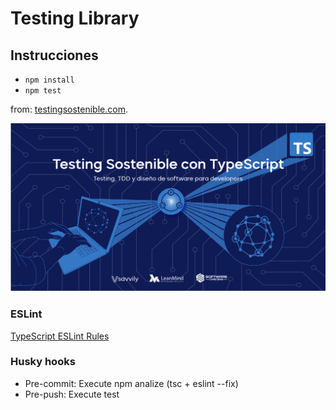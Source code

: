 # Testing Library


## Instrucciones
* `npm install`
* `npm test`

from: [testingsostenible.com](https://testingsostenible.com).

![Testing Sostenible con TypeScript](cover.png)

### ESLint
[TypeScript ESLint Rules](https://github.com/typescript-eslint/typescript-eslint/tree/master/packages/eslint-plugin)

### Husky hooks
* Pre-commit: Execute npm analize (tsc + eslint --fix)
* Pre-push: Execute test
